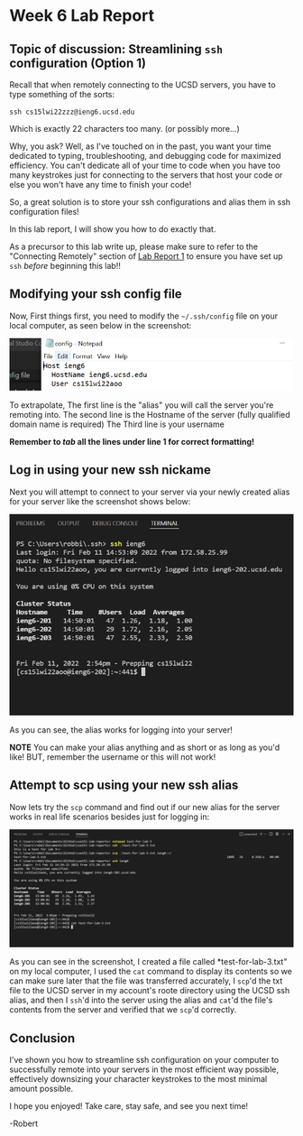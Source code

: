 # Week 6 Lab Report

## Topic of discussion: Streamlining ```ssh``` configuration (Option 1)

Recall that when remotely connecting to the UCSD servers, you have to type something of the sorts:

```
ssh cs15lwi22zzz@ieng6.ucsd.edu
```

Which is exactly 22 characters too many. (or possibly more...)

Why, you ask? Well, as I've touched on in the past, you want your time dedicated to typing, troubleshooting, and debugging code for maximized efficiency. You can't dedicate all of your time to code when you have too many keystrokes just for connecting to the servers that host your code or else you won't have any time to finish your code!

So, a great solution is to store your ssh configurations and alias them in ssh configuration files!

In this lab report, I will show you how to do exactly that.

As a precursor to this lab write up, please make sure to refer to the "Connecting Remotely" section of [Lab Report 1](https://robrodrig.github.io/cse15l-lab-reports/lab-report-1-week-2.html) to ensure you have set up ```ssh``` *before* beginning this lab!!

## Modifying your ssh config file


Now, First things first, you need to modify the ```~/.ssh/config``` file on your local computer, as seen below in the screenshot:

![Image](./screenshots/LR3-1.PNG)

To extrapolate, The first line is the "alias" you will call the server you're remoting into.
The second line is the Hostname of the server (fully qualified domain name is required)
The Third line is your username

**Remember to *tab* all the lines under line 1 for correct formatting!**

## Log in using your new ssh nickame

Next you will attempt to connect to your server via your newly created alias for your server like the screenshot shows below:

![Image](./screenshots/LR3-2.PNG)

As you can see, the alias works for logging into your server! 

**NOTE** You can make your alias anything and as short or as long as you'd like! BUT, remember the username or this will not work!

## Attempt to scp using your new ssh alias

Now lets try the ```scp``` command and find out if our new alias for the server works in real life scenarios besides just for logging in:

![Image](./screenshots/LR3-3.PNG)

As you can see in the screenshot, I created a file called *test-for-lab-3.txt" on my local computer, I used the ```cat``` command to display its contents so we can make sure later that the file was transferred accurately, I ```scp```'d the txt file to the UCSD server in my account's roote directory using the UCSD ssh alias, and then I ```ssh```'d into the server using the alias and ```cat```'d the file's contents from the server and verified that we ```scp```'d correctly. 

## Conclusion

I've shown you how to streamline ssh configuration on your computer to successfully remote into your servers in the most efficient way possible, effectively downsizing your character keystrokes to the most minimal amount possible.

I hope you enjoyed! Take care, stay safe, and see you next time!

-Robert 
